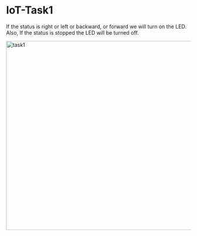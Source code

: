 # IoT-Task1
If the status is right or left or backward, or forward we will turn on the LED. Also, If the status is stopped the LED will be turned off.


<img width="515" alt="task1" src="https://github.com/LuluwaM/IoT-Task1/assets/113927014/990636ea-0091-436f-8355-5a285ac154b0">
